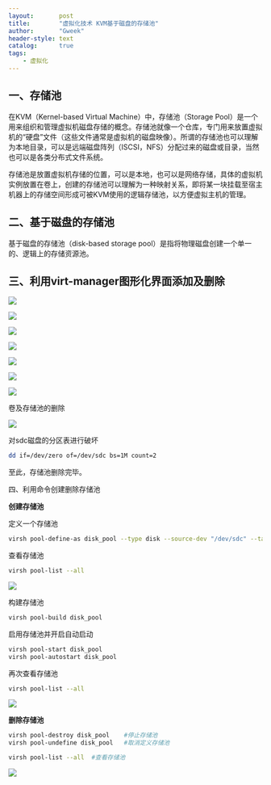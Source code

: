 ```yaml
---
layout:       post
title:        "虚拟化技术 KVM基于磁盘的存储池"
author:       "Gweek"
header-style: text
catalog:      true
tags:
    - 虚拟化
---
```


## 一、存储池

在KVM（Kernel-based Virtual Machine）中，存储池（Storage Pool）是一个用来组织和管理虚拟机磁盘存储的概念。存储池就像一个仓库，专门用来放置虚拟机的“硬盘”文件（这些文件通常是虚拟机的磁盘映像）。所谓的存储池也可以理解为本地目录，可以是远端磁盘阵列（ISCSI，NFS）分配过来的磁盘或目录，当然也可以是各类分布式文件系统。

存储池是放置虚拟机存储的位置，可以是本地，也可以是网络存储，具体的虚拟机实例放置在卷上，创建的存储池可以理解为一种映射关系，即将某一块挂载至宿主机器上的存储空间形成可被KVM使用的逻辑存储池，以方便虚拟主机的管理。

## 二、基于磁盘的存储池

基于磁盘的存储池（disk-based storage pool）是指将物理磁盘创建一个单一的、逻辑上的存储资源池。

## 三、利用virt-manager图形化界面添加及删除

![](https://raw.githubusercontent.com/soslane/picgo/main/path/20240529084048.png)

![](https://raw.githubusercontent.com/soslane/picgo/main/path/20240529084128.png)

![](https://raw.githubusercontent.com/soslane/picgo/main/path/20240529084148.png)

![](https://raw.githubusercontent.com/soslane/picgo/main/path/20240529084234.png)

![](https://raw.githubusercontent.com/soslane/picgo/main/path/20240529084404.png)

![](https://raw.githubusercontent.com/soslane/picgo/main/path/20240529084519.png)

![](https://raw.githubusercontent.com/soslane/picgo/main/path/20240529084554.png)

卷及存储池的删除

![](https://raw.githubusercontent.com/soslane/picgo/main/path/20240529085009.png)

对sdc磁盘的分区表进行破坏

```bash
dd if=/dev/zero of=/dev/sdc bs=1M count=2
```

至此，存储池删除完毕。

四、利用命令创建删除存储池

**创建存储池**

定义一个存储池

```bash
virsh pool-define-as disk_pool --type disk --source-dev "/dev/sdc" --target "/mnt"
```

查看存储池

```bash
virsh pool-list --all
```

![](https://raw.githubusercontent.com/soslane/picgo/main/path/20240529091434.png)

构建存储池

```bash
virsh pool-build disk_pool
```

启用存储池并开启自动启动

```bash
virsh pool-start disk_pool
virsh pool-autostart disk_pool
```

再次查看存储池

```bash
virsh pool-list --all
```

![](https://raw.githubusercontent.com/soslane/picgo/main/path/20240529092000.png)

**删除存储池**

```bash
virsh pool-destroy disk_pool    #停止存储池
virsh pool-undefine disk_pool   #取消定义存储池
```

```bash
virsh pool-list --all  #查看存储池
```

![](https://raw.githubusercontent.com/soslane/picgo/main/path/20240529092538.png)
